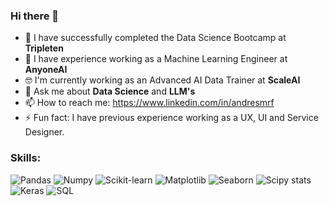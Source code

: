 ### Hi there 👋


- 🎉 I have successfully completed the Data Science Bootcamp at **Tripleten**
- 🌱 I have experience working as a Machine Learning Engineer at **AnyoneAI**
- 🤓 I'm currently working as an Advanced AI Data Trainer at **ScaleAI**
- 💬 Ask me about **Data Science** and **LLM's**
- 📫 How to reach me: https://www.linkedin.com/in/andresmrf
- ⚡ Fun fact: I have previous experience working as a UX, UI and Service Designer.

### Skills:

![Pandas](https://img.shields.io/badge/Pandas-white?logo=python)
![Numpy](https://img.shields.io/badge/Numpy-white?logo=python)
![Scikit-learn](https://img.shields.io/badge/Scikit_learn-white?logo=scikit-learn)
![Matplotlib](https://img.shields.io/badge/Matplotlib-white?logo=python)
![Seaborn](https://img.shields.io/badge/Seaborn-white?logo=python)
![Scipy stats](https://img.shields.io/badge/Scipy_stats-white?logo=scipy)
![Keras](https://img.shields.io/badge/Keras-white?logo=keras)
![SQL](https://img.shields.io/badge/SQL-white?logo=sql)
